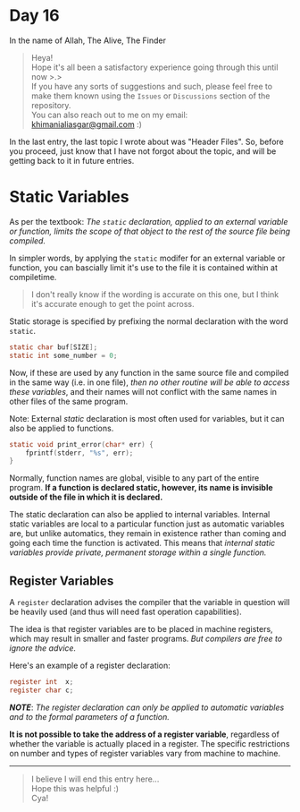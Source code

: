 # Day 16

In the name of Allah, The Alive, The Finder

> Heya! \
> Hope it's all been a satisfactory experience going through this until now >.> \
> If you have any sorts of suggestions and such, please feel free to make them known using the `Issues` or `Discussions` section of the repository. \
> You can also reach out to me on my email: khimanialiasgar@gmail.com :)

In the last entry, the last topic I wrote about was "Header Files". So, before you proceed, just know that I have not forgot about the topic, and will be getting back to it in future entries.

# Static Variables
As per the textbook: _The `static` declaration, applied to an external variable or function, limits the scope of that object to the rest of the source file being compiled._

In simpler words, by applying the `static` modifer for an external variable or function, you can bascially limit it's use to the file it is contained within at compiletime.

> I don't really know if the wording is accurate on this one, but I think it's accurate enough to get the point across.

Static storage is specified by prefixing the normal declaration with the word `static`.

```c
static char buf[SIZE];
static int some_number = 0;
```

Now, if these are used by any function in the same source file and compiled in the same way (i.e. in one file), _then no other routine will be able to access these variables_, and their names will not conflict with the same names in other files of the same program.

Note: External _static_ declaration is most often used for variables, but it can also be applied to functions.

```c
static void print_error(char* err) {
	fprintf(stderr, "%s", err);
}
```

Normally, function names are global, visible to any part of the entire program. **If a function is declared static, however, its name is invisible outside of the file in which it is declared.**

The static declaration can also be applied to internal variables. Internal static variables are local to a particular function just as automatic variables are, but unlike automatics, they remain in existence rather than coming and going each time the function is activated. This means that _internal static variables provide private, permanent storage within a single function._

## Register Variables

A `register` declaration advises the compiler that the variable in question will be heavily used (and thus will need fast operation capabilities). 

The idea is that register variables are to be placed in machine registers, which may result in smaller and faster programs. _But compilers are free to ignore the advice._ 

Here's an example of a register declaration:

```c
register int  x;
register char c;
```


***NOTE***: _The register declaration can only be applied to automatic variables and to the formal parameters of a function._

**It is not possible to take the address of a register variable**, regardless of whether the variable is actually placed in a register. The specific restrictions on number and types of register variables vary from machine to machine.

---

> I believe I will end this entry here... \
> Hope this was helpful :) \
> Cya!


